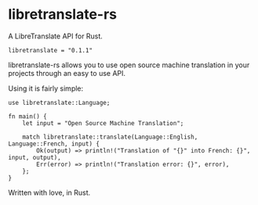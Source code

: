 # libretranslate-rs
A LibreTranslate API for Rust.
```
libretranslate = "0.1.1"
```

libretranslate-rs allows you to use open source machine translation in your projects through an easy to use API.

Using it is fairly simple:
```
use libretranslate::Language;

fn main() {
    let input = "Open Source Machine Translation";

    match libretranslate::translate(Language::English, Language::French, input) {
        Ok(output) => println!("Translation of "{}" into French: {}", input, output),
        Err(error) => println!("Translation error: {}", error),
    };
}
```

Written with love, in Rust.
